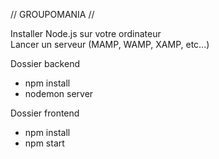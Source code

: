  //    GROUPOMANIA     //

Installer Node.js sur votre ordinateur </br>
Lancer un serveur (MAMP, WAMP, XAMP, etc...)

Dossier backend

- npm install
- nodemon server

Dossier frontend

- npm install
- npm start
